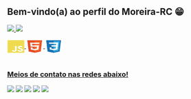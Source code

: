 ## Bem-vindo(a) ao perfil do Moreira-RC 😁

 <div>
   <a href="https://github.com/Moreira-RC">
   <img height="180em" src="https://github-readme-stats.vercel.app/api?username=moreira-rc&show_icons=true&theme=tokyonight&include_all_commits=true&count_private=true"/>
   <img height="180em" src="https://github-readme-stats.vercel.app/api/top-langs/?username=moreira-rc&layout=compact&langs_count=6&theme=tokyonight"/>
</div>
    
<div style="display: inline_block"><br>
  <img align="center" alt="Js" height="30" width="40" src="https://raw.githubusercontent.com/devicons/devicon/master/icons/javascript/javascript-plain.svg">
  <img align="center" alt="HTML" height="30" width="40" src="https://raw.githubusercontent.com/devicons/devicon/master/icons/html5/html5-original.svg">
  <img align="center" alt="CSS" height="30" width="40" src="https://raw.githubusercontent.com/devicons/devicon/master/icons/css3/css3-original.svg">
</div>
 
<br>
 
### Meios de contato nas redes abaixo!
 
<div> 
  <a href="https://github.com/Moreira-RC" target="_blank"><img src="https://img.shields.io/badge/GitHub-FF0000?style=for-the-badge&logo=github&logoColor=white" target="_blank"></a>
  <a href="https://www.facebook.com/profile.php?id=61572649761248" target="_blank"><img src="https://img.shields.io/badge/-Facebook-%23E4405F?style=for-the-badge&logo=facebook&logoColor=white" target="_blank"></a>
 <a href="t.me/Moreira_RC" target="_blank"><img src="https://img.shields.io/badge/Telegram-7289DA?style=for-the-badge&logo=telegram&logoColor=white" target="_blank"></a> 
  <a href = "mailto:arthur_ctps@hotmail.com"><img src="https://img.shields.io/badge/Outlook-7289DA?style=for-the-badge&logo=outlook&logoColor=white" target="_blank"></a>
  <a href="www.linkedin.com/in/arthur-moreira-rezende-carneiro-a13950348" target="_blank"><img src="https://img.shields.io/badge/-LinkedIn-%230077B5?style=for-the-badge&logo=linkedin&logoColor=white" target="_blank"></a>
</div>
